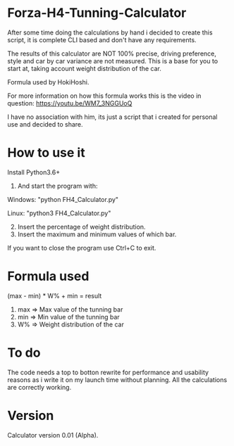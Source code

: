 # Forza-H4-Tunning-Calculator

After some time doing the calculations by hand i decided to create this script, it is complete CLI based and don't have any requirements.

The results of this calculator are NOT 100% precise, driving preference, style and car by car variance are not measured. This is a base for you to start at, taking account weight distribution of the car.

Formula used by HokiHoshi.

For more information on how this formula works this is the video in question: https://youtu.be/WM7_3NGGUoQ

 I have no association with him, its just a script that i created for personal use and decided to share.

# How to use it
Install Python3.6+ 

1. And start the program with:

  Windows:
  "python FH4_Calculator.py"

  Linux:
  "python3 FH4_Calculator.py"

2. Insert the percentage of weight distribution.
3. Insert the maximum and minimum values of which bar.

If you want to close the program use Ctrl+C to exit.

# Formula used
(max - min) * W% + min = result

1. max => Max value of the tunning bar
2. min => Min value of the tunning bar
3. W%  => Weight distribution of the car

# To do
The code needs a top to botton rewrite for performance and usability reasons as i write it on my launch time without planning. All the calculations are correctly working.

# Version
Calculator version 0.01 (Alpha).

